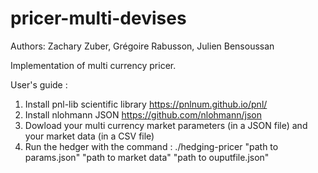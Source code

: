 # pricer-multi-devises

Authors: Zachary Zuber, Grégoire Rabusson, Julien Bensoussan 

Implementation of multi currency pricer.

User's guide :
1. Install pnl-lib scientific library https://pnlnum.github.io/pnl/
2. Install nlohmann JSON https://github.com/nlohmann/json
3. Dowload your multi currency market parameters (in a JSON file) and your market data (in a CSV file)
4. Run the hedger with the command : ./hedging-pricer "path to params.json" "path to market data" "path to ouputfile.json"

